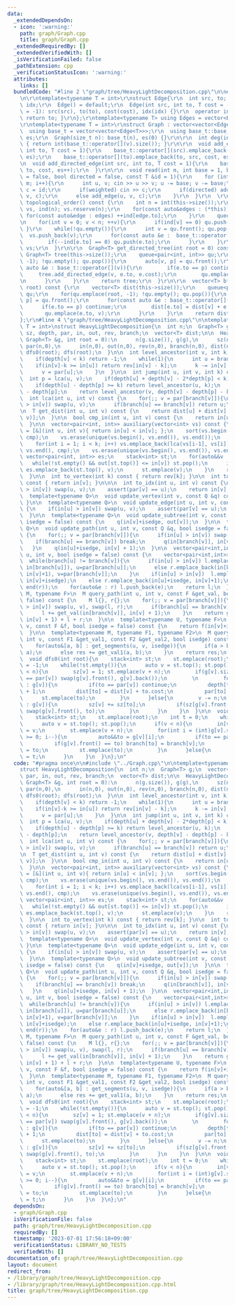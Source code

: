```yaml
---
data:
  _extendedDependsOn:
  - icon: ':warning:'
    path: graph/Graph.cpp
    title: graph/Graph.cpp
  _extendedRequiredBy: []
  _extendedVerifiedWith: []
  _isVerificationFailed: false
  _pathExtension: cpp
  _verificationStatusIcon: ':warning:'
  attributes:
    links: []
  bundledCode: "#line 2 \"graph/tree/HeavyLightDecomposition.cpp\"\n\n#line 2 \"graph/Graph.cpp\"\
    \n\r\ntemplate<typename T = int>\r\nstruct Edge{\r\n  int src, to; T cost; int\
    \ idx;\r\n  Edge() = default;\r\n  Edge(int src, int to, T cost = -1, int idx\
    \ = -1): src(src), to(to), cost(cost), idx(idx) {}\r\n  operator int() const {\
    \ return to; }\r\n};\r\ntemplate<typename T> using Edges = vector<Edge<T>>;\r\n\
    \r\ntemplate<typename T = int>\r\nstruct Graph : vector<vector<Edge<T>>> {\r\n\
    \  using base_t = vector<vector<Edge<T>>>;\r\n  using base_t::base_t;\r\n  size_t\
    \ es;\r\n  Graph(size_t n): base_t(n), es(0) {}\r\n\r\n  int deg(int v) const\
    \ { return int(base_t::operator[](v).size()); }\r\n\r\n  void add_edge(int src,\
    \ int to, T cost = 1){\r\n    base_t::operator[](src).emplace_back(src, to, cost,\
    \ es);\r\n    base_t::operator[](to).emplace_back(to, src, cost, es++);\r\n  }\r\
    \n  void add_directed_edge(int src, int to, T cost = 1){\r\n    base_t::operator[](src).emplace_back(src,\
    \ to, cost, es++);\r\n  }\r\n\r\n  void read(int m, int base = 1, bool weighted\
    \ = false, bool directed = false, const T &id = 1){\r\n    for (int i = 0; i <\
    \ m; i++){\r\n      int u, v; cin >> u >> v; u -= base; v -= base;\r\n      T\
    \ c = id;\r\n      if(weighted) cin >> c;\r\n      if(directed) add_directed_edge(u,\
    \ v, c);\r\n      else add_edge(u, v, c);\r\n    }\r\n  }\r\n  \r\n  vector<int>\
    \ topological_order() const {\r\n    int n = int(this->size());\r\n    vector<int>\
    \ vs, ind(n); vs.reserve(n);\r\n    for(const auto&edges : (*this)){\r\n     \
    \ for(const auto&edge : edges) ++ind[edge.to];\r\n    }\r\n    queue<int> qu;\r\
    \n    for(int v = 0; v < n; ++v){\r\n      if(ind[v] == 0) qu.push(v);\r\n   \
    \ }\r\n    while(!qu.empty()){\r\n      int v = qu.front(); qu.pop();\r\n    \
    \  vs.push_back(v);\r\n      for(const auto &e :  base_t::operator[](v)){\r\n\
    \        if(--ind[e.to] == 0) qu.push(e.to);\r\n      }\r\n    }\r\n    return\
    \ vs;\r\n  }\r\n\r\n  Graph<T> get_directed_tree(int root = 0) const {\r\n   \
    \ Graph<T> tree(this->size());\r\n    queue<pair<int, int>> qu;\r\n    for(qu.emplace(root,\
    \ -1); !qu.empty(); qu.pop()){\r\n      auto[v, p] = qu.front();\r\n      for(const\
    \ auto &e : base_t::operator[](v)){\r\n        if(e.to == p) continue;\r\n   \
    \     tree.add_directed_edge(v, e.to, e.cost);\r\n        qu.emplace(e.to, v);\r\
    \n      }\r\n    }\r\n    return tree;\r\n  }\r\n\r\n  vector<T> bfs_dist(int\
    \ root) const {\r\n    vector<T> dist(this->size());\r\n    queue<pair<int, int>>\
    \ qu;\r\n    for(qu.emplace(root, -1); !qu.empty(); qu.pop()){\r\n      auto[v,\
    \ p] = qu.front();\r\n      for(const auto &e : base_t::operator[](v)){\r\n  \
    \      if(e.to == p) continue;\r\n        dist[e.to] = dist[v] + e.cost;\r\n \
    \       qu.emplace(e.to, v);\r\n      }\r\n    }\r\n    return dist;\r\n  }\r\n\
    };\r\n#line 4 \"graph/tree/HeavyLightDecomposition.cpp\"\n\ntemplate<typename\
    \ T = int>\nstruct HeavyLightDecomposition{\n  int n;\n  Graph<T> g;\n  vector<int>\
    \ sz, depth, par, in, out, rev, branch;\n  vector<T> dist;\n\n  HeavyLightDecomposition(const\
    \ Graph<T> &g, int root = 0):\n      n(g.size()), g(g),\n      sz(n,0), depth(n,0),\
    \ par(n,0),\n      in(n,0), out(n,0), rev(n,0), branch(n,0), dist(n,0) {\n   \
    \ dfs0(root); dfs(root);\n  }\n\n  int level_ancestor(int v, int k) const {\n\
    \    if(depth[v] < k) return -1;\n    while(1){\n      int u = branch[v];\n  \
    \    if(in[v]-k >= in[u]) return rev[in[v] - k];\n      k -= in[v] - in[u] + 1;\n\
    \      v = par[u];\n    }\n  }\n\n  int jump(int u, int v, int k) const {\n  \
    \  int p = lca(u, v);\n    if(depth[u] + depth[v] - 2*depth[p] < k) return -1;\n\
    \    if(depth[u] - depth[p] >= k) return level_ancestor(u, k);\n    k -= depth[u]\
    \ - depth[p];\n    return level_ancestor(v, depth[v] - depth[p] - k);\n  }\n\n\
    \  int lca(int u, int v) const {\n    for(;; v = par[branch[v]]){\n      if(in[u]\
    \ > in[v]) swap(u, v);\n      if(branch[u] == branch[v]) return u;\n    }\n  }\n\
    \n  T get_dist(int u, int v) const {\n    return dist[u] + dist[v] - 2*dist[lca(u,\
    \ v)];\n  }\n\n  bool cmp_in(int u, int v) const {\n    return in[u] < in[v];\n\
    \  }\n\n  vector<pair<int, int>> auxiliary(vector<int> vs) const {\n    auto cmp\
    \ = [&](int u, int v){ return in[u] < in[v]; };\n    sort(vs.begin(), vs.end(),\
    \ cmp);\n    vs.erase(unique(vs.begin(), vs.end()), vs.end());\n    int k = vs.size();\n\
    \    for(int i = 1; i < k; i++) vs.emplace_back(lca(vs[i-1], vs[i]));\n    sort(vs.begin(),\
    \ vs.end(), cmp);\n    vs.erase(unique(vs.begin(), vs.end()), vs.end());\n   \
    \ vector<pair<int, int>> es;\n    stack<int> st;\n    for(auto&&v : vs){\n   \
    \   while(!st.empty() && out[st.top()] <= in[v]) st.pop();\n      if(!st.empty())\
    \ es.emplace_back(st.top(), v);\n      st.emplace(v);\n    }\n    return es;\n\
    \  }\n\n  int to_vertex(int k) const { return rev[k]; }\n\n  int to_idx(int v)\
    \ const { return in[v]; }\n\n\n  int to_idx(int u, int v) const {\n    if(in[u]\
    \ > in[v]) swap(u, v);\n    assert(par[v] == u);\n    return in[v];\n  }\n  \n\
    \  template<typename Q>\n  void update_vertex(int v, const Q &q) const { q(in[v]);\
    \ }\n\n  template<typename Q>\n  void update_edge(int u, int v, const Q &q) const\
    \ {\n    if(in[u] > in[v]) swap(u, v);\n    assert(par[v] == u);\n    q(in[v]);\n\
    \  }\n\n  template<typename Q>\n  void update_subtree(int v, const Q &q, bool\
    \ isedge = false) const {\n    q(in[v]+isedge, out[v]);\n  }\n\n  template<typename\
    \ Q>\n  void update_path(int u, int v, const Q &q, bool isedge = false) const\
    \ {\n    for(;; v = par[branch[v]]){\n      if(in[u] > in[v]) swap(u, v);\n  \
    \    if(branch[u] == branch[v]) break;\n      q(in[branch[v]], in[v] + 1);\n \
    \   }\n    q(in[u]+isedge, in[v] + 1);\n  }\n\n  vector<pair<int,int>> get_segments(int\
    \ u, int v, bool isedge = false) const {\n    vector<pair<int,int>> l, r;\n  \
    \  while(branch[u] != branch[v]){\n      if(in[u] > in[v]) l.emplace_back(in[u]+1,\
    \ in[branch[u]]), u=par[branch[u]];\n      else r.emplace_back(in[branch[v]],\
    \ in[v]+1), v=par[branch[v]];\n    }\n    if(in[u] > in[v])  l.emplace_back(in[u]+1,\
    \ in[v]+isedge);\n    else r.emplace_back(in[u]+isedge, in[v]+1);\n    reverse(begin(r),\
    \ end(r));\n    for(auto&e : r) l.push_back(e);\n    return l;\n  }\n\n  template<typename\
    \ M, typename F>\n  M query_path(int u, int v, const F &get_val, bool isedge =\
    \ false) const {\n    M l{}, r{};\n    for(;; v = par[branch[v]]){\n      if(in[u]\
    \ > in[v]) swap(u, v), swap(l, r);\n      if(branch[u] == branch[v]) break;\n\
    \      l += get_val(in[branch[v]], in[v] + 1);\n    }\n    return get_val(in[u]+isedge,\
    \ in[v] + 1) + l + r;\n  }\n\n  template<typename U, typename F>\n  U query_subtree(int\
    \ v, const F &f, bool isedge = false) const {\n    return f(in[v]+isedge, out[v]);\n\
    \  }\n\n  template<typename M, typename F1, typename F2>\n  M query_path(int u,\
    \ int v, const F1 &get_val1, const F2 &get_val2, bool isedge) const {\n    M res{};\n\
    \    for(auto&[a, b] : get_segments(u, v, isedge)){\n      if(a > b) res += get_val2(b,\
    \ a);\n      else res += get_val1(a, b);\n    }\n    return res;\n  }\n\nprivate:\n\
    \  void dfs0(int root){\n    stack<int> st;\n    st.emplace(root);\n    par[root]\
    \ = -1;\n    while(!st.empty()){\n      auto v = st.top(); st.pop();\n      if(v\
    \ < n){\n        sz[v] = 1; st.emplace(v + n);\n        if(g[v].size() && g[v][0]\
    \ == par[v]) swap(g[v].front(), g[v].back());\n        \n        for(auto&&to\
    \ : g[v]){\n          if(to == par[v]) continue;\n          depth[to] = depth[v]\
    \ + 1;\n          dist[to] = dist[v] + to.cost;\n          par[to] = v;\n    \
    \      st.emplace(to);\n        }\n      }else{\n        v -= n;\n        for(auto&&to\
    \ : g[v]){\n          sz[v] += sz[to];\n          if(sz[g[v].front()] < sz[to])\
    \ swap(g[v].front(), to);\n        }\n      }\n    }\n  }\n\n  void dfs(int root){\n\
    \    stack<int> st;\n    st.emplace(root);\n    int t = 0;\n    while(!st.empty()){\n\
    \      auto v = st.top(); st.pop();\n      if(v < n){\n        in[v] = t++; rev[in[v]]\
    \ = v;\n        st.emplace(v + n);\n        for(int i = (int)g[v].size()-1; i\
    \ >= 0; i--){\n          auto&&to = g[v][i];\n          if(to == par[v]) continue;\n\
    \          if(g[v].front() == to) branch[to] = branch[v];\n          else branch[to]\
    \ = to;\n          st.emplace(to);\n        }\n      }else{\n        out[v - n]\
    \ = t;\n      }\n    }\n  }\n};\n"
  code: "#pragma once\n\n#include \"../Graph.cpp\"\n\ntemplate<typename T = int>\n\
    struct HeavyLightDecomposition{\n  int n;\n  Graph<T> g;\n  vector<int> sz, depth,\
    \ par, in, out, rev, branch;\n  vector<T> dist;\n\n  HeavyLightDecomposition(const\
    \ Graph<T> &g, int root = 0):\n      n(g.size()), g(g),\n      sz(n,0), depth(n,0),\
    \ par(n,0),\n      in(n,0), out(n,0), rev(n,0), branch(n,0), dist(n,0) {\n   \
    \ dfs0(root); dfs(root);\n  }\n\n  int level_ancestor(int v, int k) const {\n\
    \    if(depth[v] < k) return -1;\n    while(1){\n      int u = branch[v];\n  \
    \    if(in[v]-k >= in[u]) return rev[in[v] - k];\n      k -= in[v] - in[u] + 1;\n\
    \      v = par[u];\n    }\n  }\n\n  int jump(int u, int v, int k) const {\n  \
    \  int p = lca(u, v);\n    if(depth[u] + depth[v] - 2*depth[p] < k) return -1;\n\
    \    if(depth[u] - depth[p] >= k) return level_ancestor(u, k);\n    k -= depth[u]\
    \ - depth[p];\n    return level_ancestor(v, depth[v] - depth[p] - k);\n  }\n\n\
    \  int lca(int u, int v) const {\n    for(;; v = par[branch[v]]){\n      if(in[u]\
    \ > in[v]) swap(u, v);\n      if(branch[u] == branch[v]) return u;\n    }\n  }\n\
    \n  T get_dist(int u, int v) const {\n    return dist[u] + dist[v] - 2*dist[lca(u,\
    \ v)];\n  }\n\n  bool cmp_in(int u, int v) const {\n    return in[u] < in[v];\n\
    \  }\n\n  vector<pair<int, int>> auxiliary(vector<int> vs) const {\n    auto cmp\
    \ = [&](int u, int v){ return in[u] < in[v]; };\n    sort(vs.begin(), vs.end(),\
    \ cmp);\n    vs.erase(unique(vs.begin(), vs.end()), vs.end());\n    int k = vs.size();\n\
    \    for(int i = 1; i < k; i++) vs.emplace_back(lca(vs[i-1], vs[i]));\n    sort(vs.begin(),\
    \ vs.end(), cmp);\n    vs.erase(unique(vs.begin(), vs.end()), vs.end());\n   \
    \ vector<pair<int, int>> es;\n    stack<int> st;\n    for(auto&&v : vs){\n   \
    \   while(!st.empty() && out[st.top()] <= in[v]) st.pop();\n      if(!st.empty())\
    \ es.emplace_back(st.top(), v);\n      st.emplace(v);\n    }\n    return es;\n\
    \  }\n\n  int to_vertex(int k) const { return rev[k]; }\n\n  int to_idx(int v)\
    \ const { return in[v]; }\n\n\n  int to_idx(int u, int v) const {\n    if(in[u]\
    \ > in[v]) swap(u, v);\n    assert(par[v] == u);\n    return in[v];\n  }\n  \n\
    \  template<typename Q>\n  void update_vertex(int v, const Q &q) const { q(in[v]);\
    \ }\n\n  template<typename Q>\n  void update_edge(int u, int v, const Q &q) const\
    \ {\n    if(in[u] > in[v]) swap(u, v);\n    assert(par[v] == u);\n    q(in[v]);\n\
    \  }\n\n  template<typename Q>\n  void update_subtree(int v, const Q &q, bool\
    \ isedge = false) const {\n    q(in[v]+isedge, out[v]);\n  }\n\n  template<typename\
    \ Q>\n  void update_path(int u, int v, const Q &q, bool isedge = false) const\
    \ {\n    for(;; v = par[branch[v]]){\n      if(in[u] > in[v]) swap(u, v);\n  \
    \    if(branch[u] == branch[v]) break;\n      q(in[branch[v]], in[v] + 1);\n \
    \   }\n    q(in[u]+isedge, in[v] + 1);\n  }\n\n  vector<pair<int,int>> get_segments(int\
    \ u, int v, bool isedge = false) const {\n    vector<pair<int,int>> l, r;\n  \
    \  while(branch[u] != branch[v]){\n      if(in[u] > in[v]) l.emplace_back(in[u]+1,\
    \ in[branch[u]]), u=par[branch[u]];\n      else r.emplace_back(in[branch[v]],\
    \ in[v]+1), v=par[branch[v]];\n    }\n    if(in[u] > in[v])  l.emplace_back(in[u]+1,\
    \ in[v]+isedge);\n    else r.emplace_back(in[u]+isedge, in[v]+1);\n    reverse(begin(r),\
    \ end(r));\n    for(auto&e : r) l.push_back(e);\n    return l;\n  }\n\n  template<typename\
    \ M, typename F>\n  M query_path(int u, int v, const F &get_val, bool isedge =\
    \ false) const {\n    M l{}, r{};\n    for(;; v = par[branch[v]]){\n      if(in[u]\
    \ > in[v]) swap(u, v), swap(l, r);\n      if(branch[u] == branch[v]) break;\n\
    \      l += get_val(in[branch[v]], in[v] + 1);\n    }\n    return get_val(in[u]+isedge,\
    \ in[v] + 1) + l + r;\n  }\n\n  template<typename U, typename F>\n  U query_subtree(int\
    \ v, const F &f, bool isedge = false) const {\n    return f(in[v]+isedge, out[v]);\n\
    \  }\n\n  template<typename M, typename F1, typename F2>\n  M query_path(int u,\
    \ int v, const F1 &get_val1, const F2 &get_val2, bool isedge) const {\n    M res{};\n\
    \    for(auto&[a, b] : get_segments(u, v, isedge)){\n      if(a > b) res += get_val2(b,\
    \ a);\n      else res += get_val1(a, b);\n    }\n    return res;\n  }\n\nprivate:\n\
    \  void dfs0(int root){\n    stack<int> st;\n    st.emplace(root);\n    par[root]\
    \ = -1;\n    while(!st.empty()){\n      auto v = st.top(); st.pop();\n      if(v\
    \ < n){\n        sz[v] = 1; st.emplace(v + n);\n        if(g[v].size() && g[v][0]\
    \ == par[v]) swap(g[v].front(), g[v].back());\n        \n        for(auto&&to\
    \ : g[v]){\n          if(to == par[v]) continue;\n          depth[to] = depth[v]\
    \ + 1;\n          dist[to] = dist[v] + to.cost;\n          par[to] = v;\n    \
    \      st.emplace(to);\n        }\n      }else{\n        v -= n;\n        for(auto&&to\
    \ : g[v]){\n          sz[v] += sz[to];\n          if(sz[g[v].front()] < sz[to])\
    \ swap(g[v].front(), to);\n        }\n      }\n    }\n  }\n\n  void dfs(int root){\n\
    \    stack<int> st;\n    st.emplace(root);\n    int t = 0;\n    while(!st.empty()){\n\
    \      auto v = st.top(); st.pop();\n      if(v < n){\n        in[v] = t++; rev[in[v]]\
    \ = v;\n        st.emplace(v + n);\n        for(int i = (int)g[v].size()-1; i\
    \ >= 0; i--){\n          auto&&to = g[v][i];\n          if(to == par[v]) continue;\n\
    \          if(g[v].front() == to) branch[to] = branch[v];\n          else branch[to]\
    \ = to;\n          st.emplace(to);\n        }\n      }else{\n        out[v - n]\
    \ = t;\n      }\n    }\n  }\n};\n"
  dependsOn:
  - graph/Graph.cpp
  isVerificationFile: false
  path: graph/tree/HeavyLightDecomposition.cpp
  requiredBy: []
  timestamp: '2023-07-01 17:56:18+09:00'
  verificationStatus: LIBRARY_NO_TESTS
  verifiedWith: []
documentation_of: graph/tree/HeavyLightDecomposition.cpp
layout: document
redirect_from:
- /library/graph/tree/HeavyLightDecomposition.cpp
- /library/graph/tree/HeavyLightDecomposition.cpp.html
title: graph/tree/HeavyLightDecomposition.cpp
---
```

